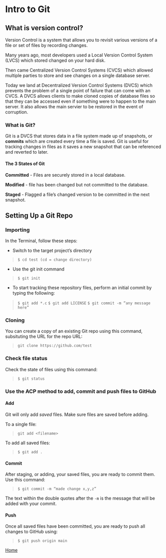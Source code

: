 # Intro to Git

## What is version control?

Version Control is a system that allows you to revisit various versions of a file or set of files by recording changes.

Many years ago, most developers used a Local Version Control System (LVCS) which stored changed on your hard disk.

Then came Centralized Version Control Systems (CVCS) which allowed multiple parties to store and see changes on a single database server.

Today we land at Decentralized Version Control Systems (DVCS) which prevents the problem of a single point of failure that can come with an CVCS.
A DVCS allows clients to make cloned copies of database files so that they can be accessed even if something were to happen to the main server. It also
allows the main servier to be restored in the event of corruption.

### What is Git?

Git is a DVCS that stores data in a file system made up of snapshots, or **commits** which are created every time a file is saved. Git is useful for
tracking changes in files as it saves a new snapshot that can be referenced and reverted to later.

#### The 3 States of Git

**Committed** - Files are securely stored in a local database.

**Modified** - file has been changed but not committed to the database.

**Staged** - Flagged a file’s changed version to be committed in the next snapshot.

## Setting Up a Git Repo

### Importing

In the Terminal, follow these steps:

- Switch to the target project’s directory

> `$ cd test (cd = change directory)`

- Use the git init command

> `$ git init`

- To start tracking these repository files, perform an initial commit by typing the following:

> `$ git add *.c`
> `$ git add LICENSE`
> `$ git commit -m “any message here”`

### Cloning

You can create a copy of an existing Git repo using this command, subsituting the URL for the repo URL:

> `git clone https://github.com/test`

### Check file status

Check the state of files using this command:

> `$ git status`

### Use the ACP method to add, commit and push files to GitHub

#### Add

Git will only add *saved* files. Make sure files are saved before adding.

To a single file:

> `git add <filename>`

To add all saved files:

> `$ git add .`

#### Commit

After staging, or adding, your saved files, you are ready to commit them. Use this command:

> `$ git commit -m “made change x,y,z”`

The text within the double quotes after the `-m` is the message that will be added with your commit.

#### Push

Once all saved files have been committed, you are ready to push all changes to GitHub using:

> `$ git push origin main`

[Home](README.md)
